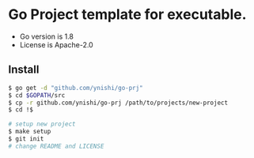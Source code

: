 # Go Project template for executable. 

* Go version is 1.8
* License is Apache-2.0 

## Install

```bash
$ go get -d "github.com/ynishi/go-prj"
$ cd $GOPATH/src
$ cp -r github.com/ynishi/go-prj /path/to/projects/new-project
$ cd !$

# setup new project
$ make setup
$ git init
# change README and LICENSE
```
